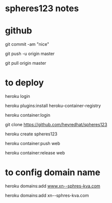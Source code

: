 # spheres123 notes

# github
git commit -am "nice"

git push -u origin master

git pull origin master

# to deploy
heroku login 

heroku plugins:install heroku-container-registry

heroku container:login

git clone https://github.com/heyredhat/spheres123

heroku create spheres123

heroku container:push web

heroku container:release web

# to config domain name
heroku domains:add www.xn--sphres-kva.com

heroku domains:add xn--sphres-kva.com
